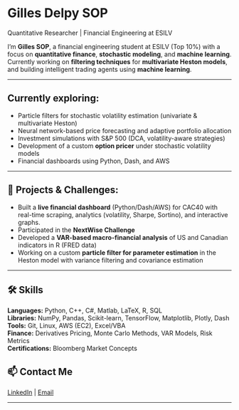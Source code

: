 # Gilles Delpy SOP
Quantitative Researcher | Financial Engineering at ESILV 

I’m **Gilles SOP**, a financial engineering student at ESILV (Top 10%) with a focus on **quantitative finance**, **stochastic modeling**, and **machine learning**.  
Currently working on **filtering techniques** for **multivariate Heston models**, and building intelligent trading agents using **machine learning**.

---

##  Currently exploring:
- Particle filters for stochastic volatility estimation (univariate & multivariate Heston)
- Neural network-based price forecasting and adaptive portfolio allocation
- Investment simulations with S&P 500 (DCA, volatility-aware strategies)
- Development of a custom **option pricer** under stochastic volatility models
- Financial dashboards using Python, Dash, and AWS

---

## 💼 Projects & Challenges:
- Built a **live financial dashboard** (Python/Dash/AWS) for CAC40 with real-time scraping, analytics (volatility, Sharpe, Sortino), and interactive graphs.
- Participated in the **NextWise Challenge** 
- Developed a **VAR-based macro-financial analysis** of US and Canadian indicators in R (FRED data)
- Working on a custom **particle filter for parameter estimation** in the Heston model with variance filtering and covariance estimation

---

## 🛠 Skills

**Languages:** Python, C++, C#, Matlab, LaTeX, R, SQL  
**Libraries:** NumPy, Pandas, Scikit-learn, TensorFlow, Matplotlib, Plotly, Dash  
**Tools:** Git, Linux, AWS (EC2), Excel/VBA  
**Finance:** Derivatives Pricing, Monte Carlo Methods, VAR Models, Risk Metrics  
**Certifications:** Bloomberg Market Concepts


## 📫 Contact Me  
[LinkedIn](https://www.linkedin.com/in/delpy-sop/) | [Email](mailto:delpy.sop@email.com)


---

